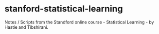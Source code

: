 # stanford-statistical-learning
Notes / Scripts from the Standford online course - Statistical Learning - by Hastie and Tibshirani.
